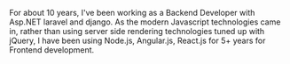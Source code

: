 For about 10 years, I've been working as a Backend Developer with Asp.NET laravel and django.
As the modern Javascript technologies came in, rather than using server side rendering technologies tuned up with jQuery, I have been using Node.js, Angular.js, React.js for 5+ years for Frontend development.

